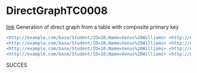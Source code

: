 # DirectGraphTC0008
[link](https://www.w3.org/TR/rdb2rdf-test-cases/#DirectGraphTC0008)
Generation of direct graph from a table with composite primary key

```diff
<http://example.com/base/Student/ID=10;Name=Venus%20Williams> <http://example.com/base/Student#ID> "10"^^<http://www.w3.org/2001/XMLSchema#integer> .
<http://example.com/base/Student/ID=10;Name=Venus%20Williams> <http://example.com/base/Student#Name> "Venus Williams" .
<http://example.com/base/Student/ID=10;Name=Venus%20Williams> <http://example.com/base/Student#Sport> "Tennis" .
<http://example.com/base/Student/ID=10;Name=Venus%20Williams> <http://www.w3.org/1999/02/22-rdf-syntax-ns#type> <http://example.com/base/Student> .
```

SUCCES